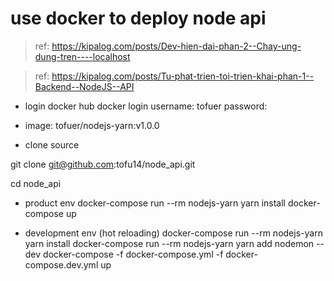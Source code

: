 # use docker to deploy node api 

> ref: https://kipalog.com/posts/Dev-hien-dai-phan-2--Chay-ung-dung-tren----localhost

> ref: https://kipalog.com/posts/Tu-phat-trien-toi-trien-khai-phan-1--Backend--NodeJS--API

- login docker hub
docker login
username: tofuer
password:

- image: tofuer/nodejs-yarn:v1.0.0

- clone source

git clone git@github.com:tofu14/node_api.git

cd node_api

- product env
docker-compose run --rm nodejs-yarn yarn install
docker-compose up

- development env (hot reloading)
docker-compose run --rm nodejs-yarn yarn install
docker-compose run --rm nodejs-yarn yarn add nodemon --dev
docker-compose -f docker-compose.yml -f docker-compose.dev.yml up
